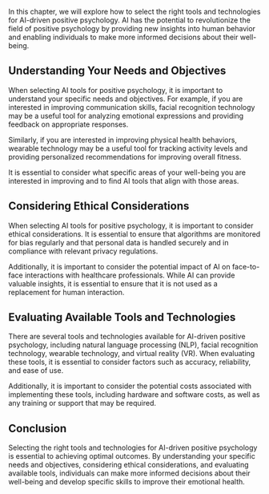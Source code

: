 
In this chapter, we will explore how to select the right tools and technologies for AI-driven positive psychology. AI has the potential to revolutionize the field of positive psychology by providing new insights into human behavior and enabling individuals to make more informed decisions about their well-being.

Understanding Your Needs and Objectives
---------------------------------------

When selecting AI tools for positive psychology, it is important to understand your specific needs and objectives. For example, if you are interested in improving communication skills, facial recognition technology may be a useful tool for analyzing emotional expressions and providing feedback on appropriate responses.

Similarly, if you are interested in improving physical health behaviors, wearable technology may be a useful tool for tracking activity levels and providing personalized recommendations for improving overall fitness.

It is essential to consider what specific areas of your well-being you are interested in improving and to find AI tools that align with those areas.

Considering Ethical Considerations
----------------------------------

When selecting AI tools for positive psychology, it is important to consider ethical considerations. It is essential to ensure that algorithms are monitored for bias regularly and that personal data is handled securely and in compliance with relevant privacy regulations.

Additionally, it is important to consider the potential impact of AI on face-to-face interactions with healthcare professionals. While AI can provide valuable insights, it is essential to ensure that it is not used as a replacement for human interaction.

Evaluating Available Tools and Technologies
-------------------------------------------

There are several tools and technologies available for AI-driven positive psychology, including natural language processing (NLP), facial recognition technology, wearable technology, and virtual reality (VR). When evaluating these tools, it is essential to consider factors such as accuracy, reliability, and ease of use.

Additionally, it is important to consider the potential costs associated with implementing these tools, including hardware and software costs, as well as any training or support that may be required.

Conclusion
----------

Selecting the right tools and technologies for AI-driven positive psychology is essential to achieving optimal outcomes. By understanding your specific needs and objectives, considering ethical considerations, and evaluating available tools, individuals can make more informed decisions about their well-being and develop specific skills to improve their emotional health.
